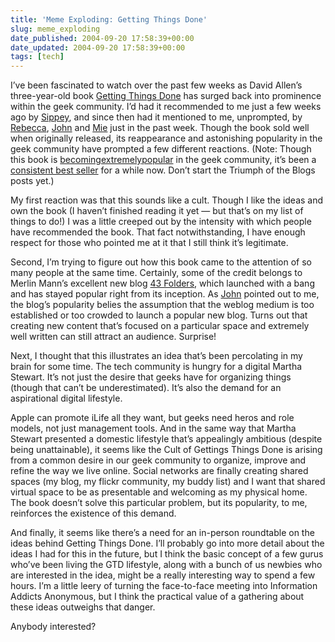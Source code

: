 ```yaml
---
title: 'Meme Exploding: Getting Things Done'
slug: meme_exploding
date_published: 2004-09-20 17:58:39+00:00
date_updated: 2004-09-20 17:58:39+00:00
tags: [tech]
---
```

I’ve been fascinated to watch over the past few weeks as David Allen’s three-year-old book [Getting Things Done](http://www.amazon.com/exec/obidos/ASIN/0142000280/2020-20) has surged back into prominence within the geek community. I’d had it recommended to me just a few weeks ago by [Sippey](http://sippey.typepad.com), and since then had it mentioned to me, unprompted, by [Rebecca](http://www.rebeccablood.net), [John](http://www.daringfireball.net) and [Mie](http://www.kokochi.com) just in the past week. Though the book sold well when originally released, its reappearance and astonishing popularity in the geek community have prompted a few different reactions. (Note: Though this book is [becoming](http://www.technorati.com/cosmos/search.html?rank=&amp;url=%22getting+things+done%22)[extremely](http://del.icio.us/tag/gtd)[popular](http://del.icio.us/tag/getting) in the geek community, it’s been a [consistent best seller](http://1.amazonscan.com/scan/details.php?asin=0142000280&amp;days=90) for a while now. Don’t start the Triumph of the Blogs posts yet.)

My first reaction was that this sounds like a cult. Though I like the ideas and own the book (I haven’t finished reading it yet — but that’s on my list of things to do!) I was a little creeped out by the intensity with which people have recommended the book. That fact notwithstanding, I have enough respect for those who pointed me at it that I still think it’s legitimate.

Second, I’m trying to figure out how this book came to the attention of so many people at the same time. Certainly, some of the credit belongs to Merlin Mann’s excellent new blog [43 Folders](http://merlin.blogs.com/43folders/), which launched with a bang and has stayed popular right from its inception. As [John](http://www.daringfireball.net) pointed out to me, the blog’s popularity belies the assumption that the weblog medium is too established or too crowded to launch a popular new blog. Turns out that creating new content that’s focused on a particular space and extremely well written can still attract an audience. Surprise!

Next, I thought that this illustrates an idea that’s been percolating in my brain for some time. The tech community is hungry for a digital Martha Stewart. It’s not just the desire that geeks have for organizing things (though that can’t be underestimated). It’s also the demand for an aspirational digital lifestyle.

Apple can promote iLife all they want, but geeks need heros and role models, not just management tools. And in the same way that Martha Stewart presented a domestic lifestyle that’s appealingly ambitious (despite being unattainable), it seems like the Cult of Gettings Things Done is arising from a common desire in our geek community to organize, improve and refine the way we live online. Social networks are finally creating shared spaces (my blog, my flickr community, my buddy list) and I want that shared virtual space to be as presentable and welcoming as my physical home. The book doesn’t solve this particular problem, but its popularity, to me, reinforces the existence of this demand.

And finally, it seems like there’s a need for an in-person roundtable on the ideas behind Getting Things Done. I’ll probably go into more detail about the ideas I had for this in the future, but I think the basic concept of a few gurus who’ve been living the GTD lifestyle, along with a bunch of us newbies who are interested in the idea, might be a really interesting way to spend a few hours. I’m a little leery of turning the face-to-face meeting into Information Addicts Anonymous, but I think the practical value of a gathering about these ideas outweighs that danger.

Anybody interested?
